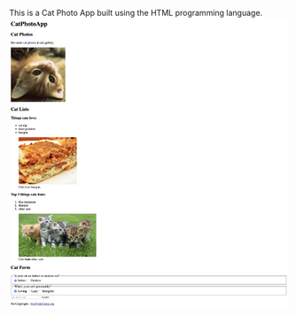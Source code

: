 This is a Cat Photo App built using the HTML programming language.
![Demo page](./CatPhotoApp_demo.png)